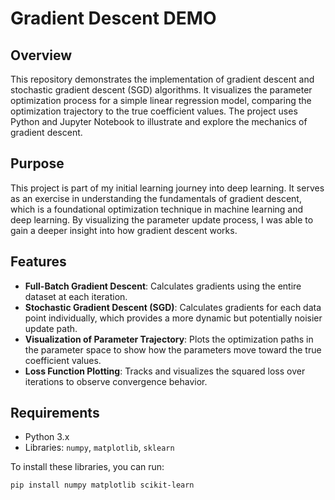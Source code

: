# Gradient Descent DEMO

## Overview
This repository demonstrates the implementation of gradient descent and stochastic gradient descent (SGD) algorithms. It visualizes the parameter optimization process for a simple linear regression model, comparing the optimization trajectory to the true coefficient values. The project uses Python and Jupyter Notebook to illustrate and explore the mechanics of gradient descent.

## Purpose
This project is part of my initial learning journey into deep learning. It serves as an exercise in understanding the fundamentals of gradient descent, which is a foundational optimization technique in machine learning and deep learning. By visualizing the parameter update process, I was able to gain a deeper insight into how gradient descent works.

## Features
- **Full-Batch Gradient Descent**: Calculates gradients using the entire dataset at each iteration.
- **Stochastic Gradient Descent (SGD)**: Calculates gradients for each data point individually, which provides a more dynamic but potentially noisier update path.
- **Visualization of Parameter Trajectory**: Plots the optimization paths in the parameter space to show how the parameters move toward the true coefficient values.
- **Loss Function Plotting**: Tracks and visualizes the squared loss over iterations to observe convergence behavior.

## Requirements
- Python 3.x
- Libraries: `numpy`, `matplotlib`, `sklearn`

To install these libraries, you can run:
```bash
pip install numpy matplotlib scikit-learn
